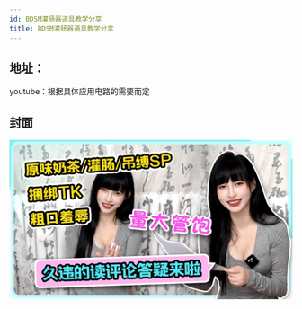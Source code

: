 ```yaml
---
id: BDSM灌肠器道具教学分享
title: BDSM灌肠器道具教学分享
---
```

## 地址：

youtube：根据具体应用电路的需要而定

## 封面

![](\docs\wangzhuzi\houting\images\1\1.jpg)